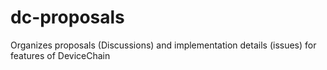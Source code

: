 # dc-proposals
Organizes proposals (Discussions) and implementation details (issues) for features of DeviceChain
